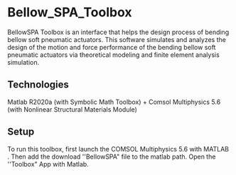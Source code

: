 # Bellow_SPA_Toolbox

BellowSPA Toolbox is an interface that helps the design process of bending bellow soft pneumatic actuators. This software simulates and analyzes the design of the motion and force performance of the bending bellow soft pneumatic actuators via theoretical modeling and finite element analysis simulation. 

## Technologies
Matlab R2020a (with Symbolic Math Toolbox) + Comsol Multiphysics 5.6 (with Nonlinear Structural Materials Module)

## Setup
To run this toolbox, first launch the COMSOL Multiphysics 5.6 with MATLAB . Then add the download ''BellowSPA" file to the matlab path. Open the ''Toolbox" App with Matlab.
